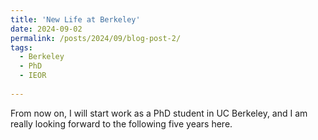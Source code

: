 ```yaml
---
title: 'New Life at Berkeley'
date: 2024-09-02
permalink: /posts/2024/09/blog-post-2/
tags:
  - Berkeley
  - PhD
  - IEOR
  
---
```

From now on, I will start work as a PhD student in UC Berkeley, and I am really looking forward to the following five years here.